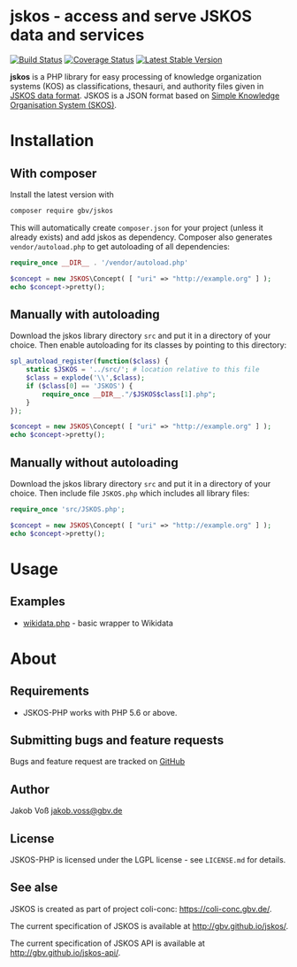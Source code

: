 # jskos - access and serve JSKOS data and services

[![Build Status](https://img.shields.io/travis/gbv/jskos-php.svg)](https://travis-ci.org/gbv/jskos-php)
[![Coverage Status](https://coveralls.io/repos/gbv/jskos-php/badge.png?branch=master)](https://coveralls.io/r/gbv/jskos-php)
[![Latest Stable Version](https://img.shields.io/packagist/v/gbv/jskos.svg)](https://packagist.org/packages/gbv/jskos)

**jskos** is a PHP library for easy processing of knowledge organization systems (KOS) as classifications, thesauri, and authority files given in [JSKOS data format](http://gbv.github.io/jskos/). JSKOS is a JSON format based on [Simple Knowledge Organisation System (SKOS)](http://www.w3.org/TR/skos-reference).

# Installation

## With composer

Install the latest version with

~~~bash
composer require gbv/jskos
~~~

This will automatically create `composer.json` for your project (unless it already exists) and add jskos as dependency. Composer also generates `vendor/autoload.php` to get autoloading of all dependencies: 

~~~php
require_once __DIR__ . '/vendor/autoload.php'

$concept = new JSKOS\Concept( [ "uri" => "http://example.org" ] );
echo $concept->pretty();
~~~

## Manually with autoloading

Download the jskos library directory `src` and put it in a directory of your choice. Then enable autoloading for its classes by pointing to this directory: 

~~~php
spl_autoload_register(function($class) {
    static $JSKOS = '../src/'; # location relative to this file
    $class = explode('\\',$class);
    if ($class[0] == 'JSKOS') {
        require_once __DIR__."/$JSKOS$class[1].php";
    }
});

$concept = new JSKOS\Concept( [ "uri" => "http://example.org" ] );
echo $concept->pretty();
~~~

## Manually without autoloading

Download the jskos library directory `src` and put it in a directory of your choice. Then include file `JSKOS.php` which includes all library files:

~~~php
require_once 'src/JSKOS.php';

$concept = new JSKOS\Concept( [ "uri" => "http://example.org" ] );
echo $concept->pretty();
~~~

# Usage

## Examples

* [wikidata.php](https://github.com/gbv/jskos-php/blob/master/examples/wikidata.php) - basic wrapper to Wikidata

# About

## Requirements

* JSKOS-PHP works with PHP 5.6 or above.

## Submitting bugs and feature requests

Bugs and feature request are tracked on [GitHub](https://github.com/gbv/jskos-php/issues)

## Author

Jakob Voß <jakob.voss@gbv.de>

## License

JSKOS-PHP is licensed under the LGPL license - see `LICENSE.md` for details.

## See alse

JSKOS is created as part of project coli-conc: <https://coli-conc.gbv.de/>.

The current specification of JSKOS is available at <http://gbv.github.io/jskos/>.

The current specification of JSKOS API is available at <http://gbv.github.io/jskos-api/>.

